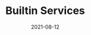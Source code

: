 ---
title: "Builtin Services"
linkTitle: "Builtin Services"
weight: 10
date: 2021-08-12
description: >
  Learn about bRPC builtin services.
---